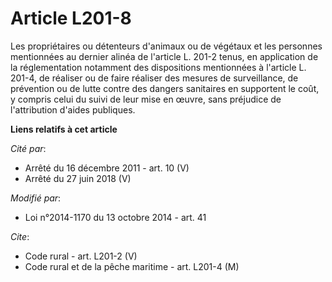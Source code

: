 # Article L201-8

Les propriétaires ou détenteurs d'animaux ou de végétaux et les personnes mentionnées au dernier alinéa de l'article L. 201-2
tenus, en application de la réglementation notamment des dispositions mentionnées à l'article L. 201-4, de réaliser ou de
faire réaliser des mesures de surveillance, de prévention ou de lutte contre des dangers sanitaires en supportent le coût, y
compris celui du suivi de leur mise en œuvre, sans préjudice de l'attribution d'aides publiques.

**Liens relatifs à cet article**

_Cité par_:

  - Arrêté du 16 décembre 2011 - art. 10 (V)
  - Arrêté du 27 juin 2018 (V)

_Modifié par_:

  - Loi n°2014-1170 du 13 octobre 2014 - art. 41

_Cite_:

  - Code rural - art. L201-2 (V)
  - Code rural et de la pêche maritime - art. L201-4 (M)
